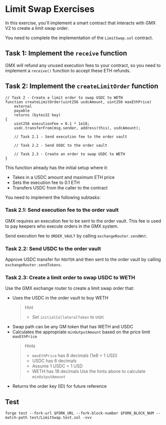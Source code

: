 # Limit Swap Exercises

In this exercise, you'll implement a smart contract that interacts with GMX V2 to create a limit swap order.

You need to complete the implementation of the `LimitSwap.sol` contract.

## Task 1: Implement the `receive` function

GMX will refund any unused execution fees to your contract, so you need to implement a `receive()` function to accept these ETH refunds.

## Task 2: Implement the `createLimitOrder` function

```solidity
// Task 2 - Create a limit order to swap USDC to WETH
function createLimitOrder(uint256 usdcAmount, uint256 maxEthPrice)
    external
    payable
    returns (bytes32 key)
{
    uint256 executionFee = 0.1 * 1e18;
    usdc.transferFrom(msg.sender, address(this), usdcAmount);

    // Task 2.1 - Send execution fee to the order vault

    // Task 2.2 - Send USDC to the order vault

    // Task 2.3 - Create an order to swap USDC to WETH
}
```

This function already has the initial setup where it:

- Takes in a USDC amount and maximum ETH price
- Sets the execution fee to 0.1 ETH
- Transfers USDC from the caller to the contract

You need to implement the following subtasks:

### Task 2.1: Send execution fee to the order vault

GMX requires an execution fee to be sent to the order vault. This fee is used to pay keepers who execute orders in the GMX system.

Send execution fee to `ORDER_VAULT` by calling `exchangeRouter.sendWnt`.

### Task 2.2: Send USDC to the order vault

Approve USDC transfer for `ROUTER` and then sent to the order vault by calling `exchangeRouter.sendTokens`.

### Task 2.3: Create a limit order to swap USDC to WETH

Use the GMX exchange router to create a limit swap order that:

- Uses the USDC in the order vault to buy WETH
  > Hint
  >
  > - Set `initialCollateralToken` to `USDC`
- Swap path can be any GM token that has WETH and USDC
- Calculates the appropriate `minOutputAmount` based on the price limit `maxEthPrice`
  > Hints
  >
  > - `maxEthPrice` has 8 decimals (1e8 = 1 USD)
  > - USDC has 6 decimals
  > - Assume 1 USDC = 1 USD
  > - WETH has 18 decimals Use the hints above to calculate `minOutputAmount`
- Returns the order key (ID) for future reference

## Test

```shell
forge test --fork-url $FORK_URL --fork-block-number $FORK_BLOCK_NUM --match-path test/LimitSwap.test.sol -vvv
```
